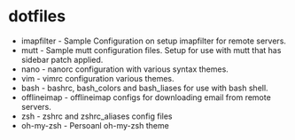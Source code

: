 dotfiles
========

* imapfilter - Sample Configuration on setup imapfilter for remote servers.
* mutt - Sample mutt configuration files. Setup for use with mutt that has sidebar patch applied.
* nano - nanorc configuration with various syntax themes.
* vim - vimrc configuration various themes.
* bash - bashrc, bash_colors and bash_liases for use with bash shell.
* offlineimap - offlineimap configs for downloading email from remote servers.
* zsh - zshrc and zshrc_aliases config files
* oh-my-zsh - Persoanl oh-my-zsh theme
